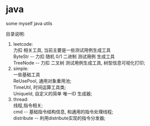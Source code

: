 # java
some myself java utils


目录说明:
1. leetcode:\
  力扣 相关工具, 当前主要是一些测试用例生成工具\
  ByteStr -- 力扣 随机 0/1 二进制 测试用例 生成工具\
  TreeNode -- 力扣 二叉树 测试用例生成工具, 树型信息可视化打印;
2. simple:\
  一些基础工具\
  ReUsePool, 通用对象重用池;\
  TimeUtil, 时间运算工具类;\
  UniqueId, 自定义的简单 唯一ID 生成器;
3. thread:\
  线程,指令相关;\
  cmd -- 基础指令结构信息, 和通用的指令处理线程;\
  distribute -- 利用distribute实现的指令分发器;

